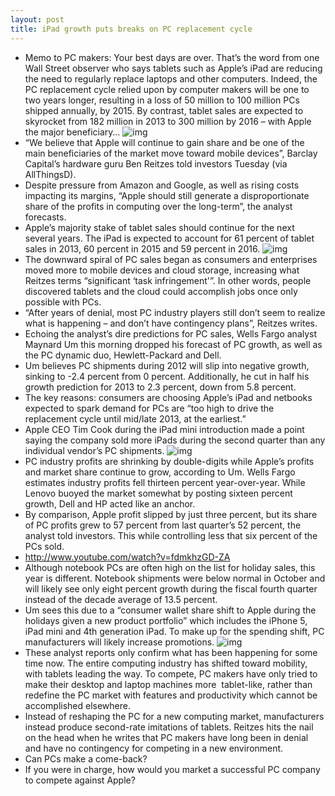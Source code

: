 ```yaml
---
layout: post
title: iPad growth puts breaks on PC replacement cycle
---
```

* Memo to PC makers: Your best days are over. That’s the word from one Wall Street observer who says tablets such as Apple’s iPad are reducing the need to regularly replace laptops and other computers. Indeed, the PC replacement cycle relied upon by computer makers will be one to two years longer, resulting in a loss of 50 million to 100 million PCs shipped annually, by 2015. By contrast, tablet sales are expected to skyrocket from 182 million in 2013 to 300 million by 2016 – with Apple the major beneficiary…
![img](http://media.idownloadblog.com/wp-content/uploads/2012/11/netbook_keyboard.jpg)
* “We believe that Apple will continue to gain share and be one of the main beneficiaries of the market move toward mobile devices”, Barclay Capital’s hardware guru Ben Reitzes told investors Tuesday (via AllThingsD).
* Despite pressure from Amazon and Google, as well as rising costs impacting its margins, “Apple should still generate a disproportionate share of the profits in computing over the long-term”, the analyst forecasts.
* Apple’s majority stake of tablet sales should continue for the next several years. The iPad is expected to account for 61 percent of tablet sales in 2013, 60 percent in 2015 and 59 percent in 2016.
![img](http://media.idownloadblog.com/wp-content/uploads/2012/10/iPad-mini-promo-users-005.jpg)
* The downward spiral of PC sales began as consumers and enterprises moved more to mobile devices and cloud storage, increasing what Reitzes terms “significant ‘task infringement'”. In other words, people discovered tablets and the cloud could accomplish jobs once only possible with PCs.
* “After years of denial, most PC industry players still don’t seem to realize what is happening – and don’t have contingency plans”, Reitzes writes.
* Echoing the analyst’s dire predictions for PC sales, Wells Fargo analyst Maynard Um this morning dropped his forecast of PC growth, as well as the PC dynamic duo, Hewlett-Packard and Dell.
* Um believes PC shipments during 2012 will slip into negative growth, sinking to -2.4 percent from 0 percent. Additionally, he cut in half his growth prediction for 2013 to 2.3 percent, down from 5.8 percent.
* The key reasons: consumers are choosing Apple’s iPad and netbooks expected to spark demand for PCs are “too high to drive the replacement cycle until mid/late 2013, at the earliest.”
* Apple CEO Tim Cook during the iPad mini introduction made a point saying the company sold more iPads during the second quarter than any individual vendor’s PC shipments.
![img](http://media.idownloadblog.com/wp-content/uploads/2012/11/iPad-mini-keynote-iPad-vs-PC-sales.jpg)
* PC industry profits are shrinking by double-digits while Apple’s profits and market share continue to grow, according to Um. Wells Fargo estimates industry profits fell thirteen percent year-over-year. While Lenovo buoyed the market somewhat by posting sixteen percent growth, Dell and HP acted like an anchor.
* By comparison, Apple profit slipped by just three percent, but its share of PC profits grew to 57 percent from last quarter’s 52 percent, the analyst told investors. This while controlling less that six percent of the PCs sold.
* http://www.youtube.com/watch?v=fdmkhzGD-ZA
* Although notebook PCs are often high on the list for holiday sales, this year is different. Notebook shipments were below normal in October and will likely see only eight percent growth during the fiscal fourth quarter instead of the decade average of 13.5 percent.
* Um sees this due to a “consumer wallet share shift to Apple during the holidays given a new product portfolio” which includes the iPhone 5, iPad mini and 4th generation iPad. To make up for the spending shift, PC manufacturers will likely increase promotions.
![img](http://media.idownloadblog.com/wp-content/uploads/2012/10/iPad-introduction-Netbook-slide-001.jpg)
* These analyst reports only confirm what has been happening for some time now. The entire computing industry has shifted toward mobility, with tablets leading the way. To compete, PC makers have only tried to make their desktop and laptop machines more  tablet-like, rather than redefine the PC market with features and productivity which cannot be accomplished elsewhere.
* Instead of reshaping the PC for a new computing market, manufacturers instead produce second-rate imitations of tablets. Reitzes hits the nail on the head when he writes that PC makers have long been in denial and have no contingency for competing in a new environment.
* Can PCs make a come-back?
* If you were in charge, how would you market a successful PC company to compete against Apple?

